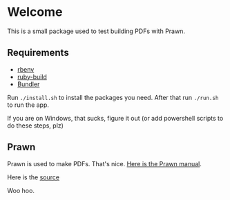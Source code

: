 # Welcome

This is a small package used to test building PDFs with Prawn.

## Requirements

* [rbenv](https://github.com/rbenv/rbenv)
* [ruby-build](https://github.com/rbenv/rbenv)
* [Bundler](https://bundler.io/)

Run `./install.sh` to install the packages you need. After that run `./run.sh` to run the app.

If you are on Windows, that sucks, figure it out (or add powershell scripts to do these steps, plz)

## Prawn

Prawn is used to make PDFs. That's nice. [Here is the Prawn manual](http://prawnpdf.org/manual.pdf).

Here is the [source](https://github.com/prawnpdf/prawn)

Woo hoo.
